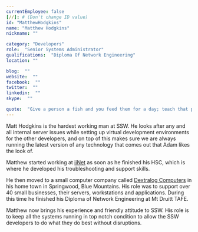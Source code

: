```yaml
---
currentEmployee: false
[//]: # (Don't change ID value)
id: "MatthewHodgkins"
name: "Matthew Hodgkins"
nickname: ""

category: "Developers"
role:  "Senior Systems Administrator"
qualifications:  "Diploma Of Network Engineering"
location: ""

blog:  ""
website:  ""
facebook:  ""
twitter:  ""
linkedin:  ""
skype:  ""

quote:  "Give a person a fish and you feed them for a day; teach that person to use the Internet and they won't bother you for weeks."
---
```


Matt Hodgkins is the hardest working man at SSW. He looks after any and all internal server issues while setting up virtual development environments for the other developers, and on top of this makes sure we are always running the latest version of any technology that comes out that Adam likes the look of.  

Matthew started working at [iiNet](http://www.iinet.net.au/) as soon as he finished his HSC, which is where he developed his troubleshooting and support skills.  

He then moved to a small computer company called [Dextralog Computers](http://www.dextralog.com.au/) in his home town in Springwood, Blue Mountains. His role was to support over 40 small businesses, their servers, workstations and applications. During this time he finished his Diploma of Network Engineering at Mt Druitt TAFE.  

Matthew now brings his experience and friendly attitude to SSW. His role is to keep all the systems running in top notch condition to allow the SSW developers to do what they do best without disruptions.  